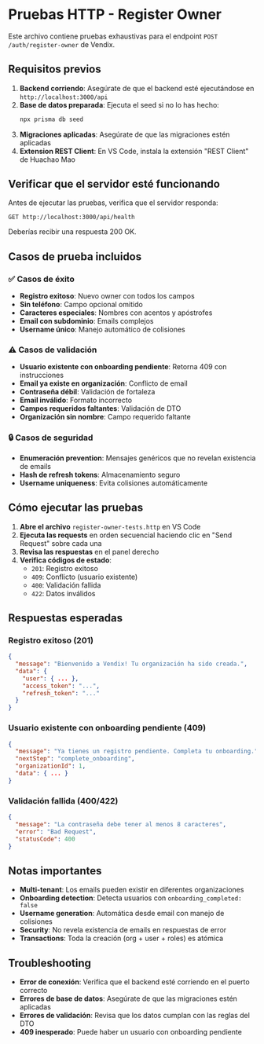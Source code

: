 # Pruebas HTTP - Register Owner

Este archivo contiene pruebas exhaustivas para el endpoint `POST /auth/register-owner` de Vendix.

## Requisitos previos

1. **Backend corriendo**: Asegúrate de que el backend esté ejecutándose en `http://localhost:3000/api`
2. **Base de datos preparada**: Ejecuta el seed si no lo has hecho:
   ```bash
   npx prisma db seed
   ```
3. **Migraciones aplicadas**: Asegúrate de que las migraciones estén aplicadas
4. **Extension REST Client**: En VS Code, instala la extensión "REST Client" de Huachao Mao

## Verificar que el servidor esté funcionando

Antes de ejecutar las pruebas, verifica que el servidor responda:

```
GET http://localhost:3000/api/health
```

Deberías recibir una respuesta 200 OK.

## Casos de prueba incluidos

### ✅ Casos de éxito
- **Registro exitoso**: Nuevo owner con todos los campos
- **Sin teléfono**: Campo opcional omitido
- **Caracteres especiales**: Nombres con acentos y apóstrofes
- **Email con subdominio**: Emails complejos
- **Username único**: Manejo automático de colisiones

### ⚠️ Casos de validación
- **Usuario existente con onboarding pendiente**: Retorna 409 con instrucciones
- **Email ya existe en organización**: Conflicto de email
- **Contraseña débil**: Validación de fortaleza
- **Email inválido**: Formato incorrecto
- **Campos requeridos faltantes**: Validación de DTO
- **Organización sin nombre**: Campo requerido faltante

### 🔒 Casos de seguridad
- **Enumeración prevention**: Mensajes genéricos que no revelan existencia de emails
- **Hash de refresh tokens**: Almacenamiento seguro
- **Username uniqueness**: Evita colisiones automáticamente

## Cómo ejecutar las pruebas

1. **Abre el archivo** `register-owner-tests.http` en VS Code
2. **Ejecuta las requests** en orden secuencial haciendo clic en "Send Request" sobre cada una
3. **Revisa las respuestas** en el panel derecho
4. **Verifica códigos de estado**:
   - `201`: Registro exitoso
   - `409`: Conflicto (usuario existente)
   - `400`: Validación fallida
   - `422`: Datos inválidos

## Respuestas esperadas

### Registro exitoso (201)
```json
{
  "message": "Bienvenido a Vendix! Tu organización ha sido creada.",
  "data": {
    "user": { ... },
    "access_token": "...",
    "refresh_token": "..."
  }
}
```

### Usuario existente con onboarding pendiente (409)
```json
{
  "message": "Ya tienes un registro pendiente. Completa tu onboarding.",
  "nextStep": "complete_onboarding",
  "organizationId": 1,
  "data": { ... }
}
```

### Validación fallida (400/422)
```json
{
  "message": "La contraseña debe tener al menos 8 caracteres",
  "error": "Bad Request",
  "statusCode": 400
}
```

## Notas importantes

- **Multi-tenant**: Los emails pueden existir en diferentes organizaciones
- **Onboarding detection**: Detecta usuarios con `onboarding_completed: false`
- **Username generation**: Automática desde email con manejo de colisiones
- **Security**: No revela existencia de emails en respuestas de error
- **Transactions**: Toda la creación (org + user + roles) es atómica

## Troubleshooting

- **Error de conexión**: Verifica que el backend esté corriendo en el puerto correcto
- **Errores de base de datos**: Asegúrate de que las migraciones estén aplicadas
- **Errores de validación**: Revisa que los datos cumplan con las reglas del DTO
- **409 inesperado**: Puede haber un usuario con onboarding pendiente

